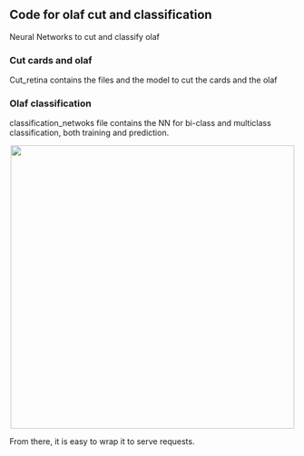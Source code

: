 ## Code for olaf cut and classification

Neural Networks to cut and classify olaf

### Cut cards and olaf
Cut_retina contains the files and the model to cut the cards and the olaf

### Olaf classification

classification_netwoks file contains the NN for bi-class and multiclass classification, both training and prediction.

<p align="center">
  <img src="misc/sample1.png" width="500">
</p>

From there, it is easy to wrap it to serve requests.
